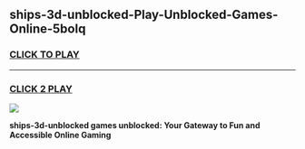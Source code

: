 
## ships-3d-unblocked-Play-Unblocked-Games-Online-5bolq
<h3>
<a href="https://premium76.site?title=ships-3d-unblocked&ref=25A">CLICK TO PLAY</a></h3>
<hr>

<h3>
<a href="https://premium76.site?title=ships-3d-unblocked&ref=25A">CLICK 2 PLAY</a>
  
</h3>

<a href="https://premium76.site?title=ships-3d-unblocked&ref=25A"><img src="https://clearcache.store/games.png"></a>


**ships-3d-unblocked games unblocked: Your Gateway to Fun and Accessible Online Gaming**
